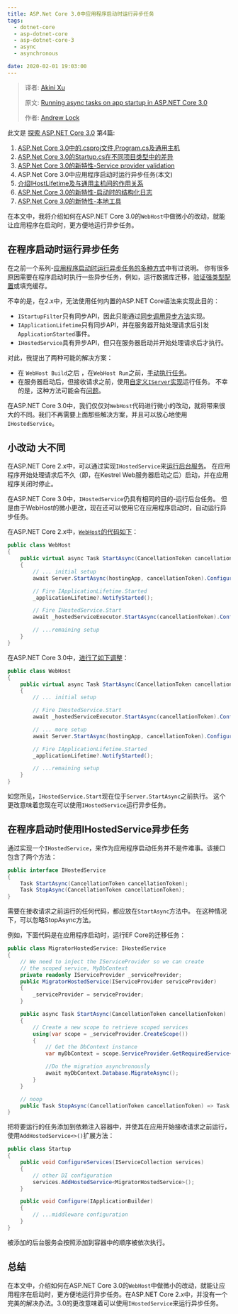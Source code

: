 ```yaml
---
title: ASP.Net Core 3.0中应用程序启动时运行异步任务
tags: 
  - dotnet-core
  - asp-dotnet-core
  - asp-dotnet-core-3
  - async
  - asynchronous

date: 2020-02-01 19:03:00
---
```


> 译者:  [Akini Xu](/)
>
> 原文:  [Running async tasks on app startup in ASP.NET Core 3.0](https://andrewlock.net/running-async-tasks-on-app-startup-in-asp-net-core-3/) 
>
> 作者:  [Andrew Lock](https://andrewlock.net/about/)
>

此文是 [探索 ASP.NET Core 3.0](/exploring-asp-net-core-3) 第4篇:

1. [ASP.Net Core 3.0中的.csproj文件,Program.cs及通用主机](/exploring-the-new-project-file-program-and-the-generic-host-in-asp-net-core-3/)
2. [ASP.Net Core 3.0的Startup.cs在不同项目类型中的差异](/comparing-startup-between-the-asp-net-core-3-templates/)
3. [ASP.Net Core 3.0的新特性-Service provider validation](/new-in-asp-net-core-3-service-provider-validation/)
4. ASP.Net Core 3.0中应用程序启动时运行异步任务(本文)
5. [介绍IHostLifetime及与通用主机间的作用关系](/introducing-ihostlifetime-and-untangling-the-generic-host-startup-interactions/)
6. [ASP.Net Core 3.0的新特性-启动时的结构化日志](/new-in-aspnetcore-3-structured-logging-for-startup-messages/)
7. [ASP.Net Core 3.0的新特性-本地工具](/new-in-net-core-3-local-tools)

在本文中，我将介绍如何在ASP.NET Core 3.0的`WebHost`中做微小的改动，就能让应用程序在启动时，更方便地运行异步任务。

 <!-- more --> 

## 在程序启动时运行异步任务

在之前一个系列-[应用程序启动时运行异步任务的多种方式](https://andrewlock.net/series/running-async-tasks-on-app-startup-in-asp-net-core/)中有过说明。 你有很多原因需要在程序启动时执行一些异步任务，例如，运行数据库迁移，[验证强类型配置](https://andrewlock.net/adding-validation-to-strongly-typed-configuration-objects-in-asp-net-core/)或填充缓存。

不幸的是，在2.x中，无法使用任何内置的ASP.NET Core语法来实现此目的：

- `IStartupFilter`只有同步API，因此只能通过[同步调用异步方法](https://github.com/davidfowl/AspNetCoreDiagnosticScenarios/blob/master/AsyncGuidance.md#asynchrony-is-viral)实现。
- `IApplicationLifetime`只有同步API，并在服务器开始处理请求后引发`ApplicationStarted`事件。
- `IHostedService`具有异步API，但只在服务器启动并开始处理请求后才执行。

对此，我提出了两种可能的解决方案：

- 在 `WebHost Build`之后 ，在`WebHost Run`之前，[手动执行任务](https://andrewlock.net/running-async-tasks-on-app-startup-in-asp-net-core-part-2/#an-example-async-database-migration)。
- 在服务器启动后，但接收请求之前，使用[自定义`IServer`实现](https://andrewlock.net/running-async-tasks-on-app-startup-in-asp-net-core-part-2/#an-alternative-approach-by-decorating-iserver)运行任务。 不幸的是，这种方法可能会有[问题](https://github.com/andrewlock/NetEscapades.AspNetCore.StartupTasks/issues/4)。

在ASP.NET Core 3.0中，我们仅仅对`WebHost`代码进行微小的改动，就将带来很大的不同。我们不再需要上面那些解决方案，并且可以放心地使用`IHostedService`。

## 小改动 大不同

在ASP.NET Core 2.x中，可以通过实现`IHostedService`来[运行后台服务](https://docs.microsoft.com/en-us/aspnet/core/fundamentals/host/hosted-services?view=aspnetcore-2.2&tabs=visual-studio)。 在应用程序开始处理请求后不久（即，在Kestrel Web服务器启动之后）启动，并在应用程序关闭时停止。

在ASP.NET Core 3.0中，`IHostedService`仍具有相同的目的-运行后台任务。 但是由于WebHost的微小更改，现在还可以使用它在应用程序启动时，自动运行异步任务。

在ASP.NET Core 2.x中，[`WebHost`的代码如下](https://github.com/aspnet/AspNetCore/blob/v2.1.12/src/Hosting/Hosting/src/Internal/WebHost.cs#L153)：

```cs
public class WebHost
{
    public virtual async Task StartAsync(CancellationToken cancellationToken = default)
    {
        // ... initial setup
        await Server.StartAsync(hostingApp, cancellationToken).ConfigureAwait(false);

        // Fire IApplicationLifetime.Started
        _applicationLifetime?.NotifyStarted();

        // Fire IHostedService.Start
        await _hostedServiceExecutor.StartAsync(cancellationToken).ConfigureAwait(false);

        // ...remaining setup
    }
}
```

在ASP.NET Core 3.0中，[进行了如下调整](https://github.com/aspnet/AspNetCore/blob/v3.0.0-preview9.19424.4/src/Hosting/Hosting/src/Internal/WebHost.cs#L154)：

```csharp
public class WebHost
{
    public virtual async Task StartAsync(CancellationToken cancellationToken = default)
    {
        // ... initial setup

        // Fire IHostedService.Start
        await _hostedServiceExecutor.StartAsync(cancellationToken).ConfigureAwait(false);

        // ... more setup
        await Server.StartAsync(hostingApp, cancellationToken).ConfigureAwait(false);

        // Fire IApplicationLifetime.Started
        _applicationLifetime?.NotifyStarted();

        // ...remaining setup
    }
}
```

如您所见，`IHostedService.Start`现在位于`Server.StartAsync`之前执行。 这个更改意味着您现在可以使用`IHostedService`运行异步任务。

## 在程序启动时使用IHostedService异步任务

通过实现一个`IHostedService`，来作为应用程序启动任务并不是件难事。该接口包含了两个方法： 

```csharp
public interface IHostedService
{
    Task StartAsync(CancellationToken cancellationToken);
    Task StopAsync(CancellationToken cancellationToken);
}
```

需要在接收请求之前运行的任何代码，都应放在`StartAsync`方法中。 在这种情况下，可以忽略StopAsync方法。

例如，下面代码是在应用程序启动时，运行EF Core的迁移任务： 

```csharp
public class MigratorHostedService: IHostedService
{
    // We need to inject the IServiceProvider so we can create 
    // the scoped service, MyDbContext
    private readonly IServiceProvider _serviceProvider;
    public MigratorHostedService(IServiceProvider serviceProvider)
    {
        _serviceProvider = serviceProvider;
    }

    public async Task StartAsync(CancellationToken cancellationToken)
    {
        // Create a new scope to retrieve scoped services
        using(var scope = _serviceProvider.CreateScope())
        {
            // Get the DbContext instance
            var myDbContext = scope.ServiceProvider.GetRequiredService<MyDbContext>();

            //Do the migration asynchronously
            await myDbContext.Database.MigrateAsync();
        }
    }

    // noop
    public Task StopAsync(CancellationToken cancellationToken) => Task.CompletedTask;
}
```

把将要运行的任务添加到依赖注入容器中，并使其在应用开始接收请求之前运行，使用`AddHostedService<>()`扩展方法：

```csharp
public class Startup
{
    public void ConfigureServices(IServiceCollection services)
    {
        // other DI configuration
        services.AddHostedService<MigratorHostedService>();
    }

    public void Configure(IApplicationBuilder)
    {
        // ...middleware configuration
    }
}
```

被添加的后台服务会按照添加到容器中的顺序被依次执行。

## 总结

在本文中，介绍如何在ASP.NET Core 3.0的`WebHost`中做微小的改动，就能让应用程序在启动时，更方便地运行异步任务。在ASP.NET Core 2.x中，并没有一个完美的解决办法。3.0的更改意味着可以使用`IHostedService`来运行异步任务。